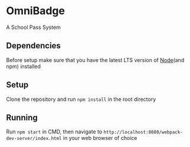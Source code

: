 # OmniBadge

A School Pass System

## Dependencies

Before setup make sure that you have the latest LTS version of [Node](https://nodejs.org/en/download/)(and npm) installed

## Setup

Clone the repository and run <code>npm install</code> in the root directory

## Running

Run <code>npm start</code> in CMD, then navigate to <code>http://localhost:8080/webpack-dev-server/index.html</code> in your web browser of choice
